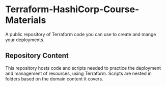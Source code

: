 # Terraform-HashiCorp-Course-Materials
A public repository of Terraform code you can use to create and mange your deployments.

## Repository Content
This repository hosts code and scripts needed to practice the deployment and management of resources, using Terraform. Scripts are nested in folders based on the domain content it covers.
